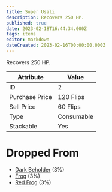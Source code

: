```yaml
---
title: Super Usali
description: Recovers 250 HP.
published: true
date: 2023-02-18T16:44:34.000Z
tags: items
editor: markdown
dateCreated: 2023-02-16T00:00:00.000Z
---
```


Recovers 250 HP.

|Attribute|Value|
|-|-|
|ID|2|
|Purchase Price|120 Flips|
|Sell Price|60 Flips|
|Type|Consumable|
|Stackable|Yes|


# Dropped From
 * [Dark Beholder](/monsters/dark-beholder.md) (3%)
 * [Frog](/monsters/frog.md) (3%)
 * [Red Frog](/monsters/red-frog.md) (3%)
